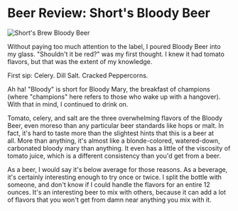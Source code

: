 Beer Review: Short's Bloody Beer
================================

![Short's Brew Bloody Beer](http://www.yeastboundanddown.com/wp-content/uploads/2010/10/IMG_1372-300x200.jpg "Short's Brew Bloody Beer")

Without paying too much attention to the label, I poured Bloody Beer into my glass. "Shouldn't it be red?" was my first thought. I knew it had tomato flavors, but that was the extent of my knowledge.

First sip: Celery. Dill Salt. Cracked Peppercorns.

Ah ha! "Bloody" is short for Bloody Mary, the breakfast of champions (where "champions" here refers to those who wake up with a hangover). With that in mind, I continued to drink on.

Tomato, celery, and salt are the three overwhelming flavors of the Bloody Beer, even moreso than any particular beer standards like hops or malt. In fact, it's hard to taste more than the slightest hints that this is a beer at all. More than anything, it's almost like a blonde-colored, watered-down, carbonated bloody mary than anything. It even has a little of the viscosity of tomato juice, which is a different consistency than you'd get from a beer.

As a beer, I would say it's below average for those reasons. As a beverage, it's certainly interesting enough to try once or twice. I split the bottle with someone, and don't know if I could handle the flavors for an entire 12 ounces. It's an interesting beer to mix with others, because it can add a lot of flavors that you won't get from damn near anything you mix with it.
